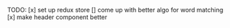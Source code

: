TODO:
[x] set up redux store
[] come up with better algo for word matching
[x] make header component better
